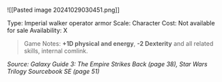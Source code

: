 ![[Pasted image 20241029030451.png]]

Type: Imperial walker operator armor
Scale: Character
Cost: Not available for sale
Availability: X

> Game Notes: 
> **+1D physical and energy**, **-2 Dexterity** and all related skills, internal comlink.

*Source: Galaxy Guide 3: The Empire Strikes Back (page 38), Star Wars Trilogy Sourcebook SE (page 51)*